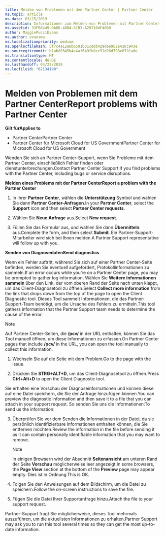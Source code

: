 ```yaml
---
title: Melden von Problemen mit dem Partner Center | Partner Center
ms.topic: article
ms.date: 03/15/2019
description: Informationen zum Melden von Problemen mit Partner Center und zum Sammeln von Diagnoseinformationen für unser Support-Team.
ms.assetid: 33FB8449-0A8B-48B4-8CB3-A297104F40B0
author: MaggiePucciEvans
ms.author: evansma
ms.localizationpriority: medium
ms.openlocfilehash: 5f7c4a12a6b6501b31cebb429dee952e410c943e
ms.sourcegitcommit: b1ab80345b4e4af649fb8cc51d96d798e0791ade
ms.translationtype: HT
ms.contentlocale: de-DE
ms.lasthandoff: 04/23/2019
ms.locfileid: "62134190"
---
```

# <a name="report-problems-with-partner-center"></a><span data-ttu-id="ee924-103">Melden von Problemen mit dem Partner Center</span><span class="sxs-lookup"><span data-stu-id="ee924-103">Report problems with Partner Center</span></span>

<span data-ttu-id="ee924-104">**Gilt für**</span><span class="sxs-lookup"><span data-stu-id="ee924-104">**Applies to**</span></span>

-  <span data-ttu-id="ee924-105">Partner Center</span><span class="sxs-lookup"><span data-stu-id="ee924-105">Partner Center</span></span>
-  <span data-ttu-id="ee924-106">Partner Center für Microsoft Cloud for US Government</span><span class="sxs-lookup"><span data-stu-id="ee924-106">Partner Center for Microsoft Cloud for US Government</span></span>


<span data-ttu-id="ee924-107">Wenden Sie sich an Partner Center-Support, wenn Sie Probleme mit dem Partner Center, einschließlich Fehler finden oder dienstunterbrechungen.</span><span class="sxs-lookup"><span data-stu-id="ee924-107">Contact Partner Center Support if you find problems with the Partner Center, including bugs or service disruptions.</span></span>

<span data-ttu-id="ee924-108">**Melden eines Problems mit der Partner Center**</span><span class="sxs-lookup"><span data-stu-id="ee924-108">**Report a problem with the Partner Center**</span></span>

1.  <span data-ttu-id="ee924-109">In Ihrer **Partner Center**, wählen die **Unterstützung** Symbol und wählen Sie dann **Partner Center-Anfragen**.</span><span class="sxs-lookup"><span data-stu-id="ee924-109">In your **Partner Center**, select the **Support** icon and then select **Partner Center requests**.</span></span>

2.  <span data-ttu-id="ee924-110">Wählen Sie **Neue Anfrage** aus.</span><span class="sxs-lookup"><span data-stu-id="ee924-110">Select **New request**.</span></span>

3.  <span data-ttu-id="ee924-111">Füllen Sie das Formular aus, und wählen Sie dann **Übermitteln** aus.</span><span class="sxs-lookup"><span data-stu-id="ee924-111">Complete the form, and then select **Submit**.</span></span> <span data-ttu-id="ee924-112">Ein Partner-Support-Mitarbeiter wird sich bei Ihnen melden.</span><span class="sxs-lookup"><span data-stu-id="ee924-112">A Partner Support representative will follow up with you.</span></span>

<span data-ttu-id="ee924-113">**Senden von Diagnosedaten**</span><span class="sxs-lookup"><span data-stu-id="ee924-113">**Send diagnostics**</span></span>

<span data-ttu-id="ee924-114">Wenn ein Fehler auftritt, während Sie sich auf einer Partner Center-Seite befinden, werden Sie eventuell aufgefordert, Protokollinformationen zu sammeln.</span><span class="sxs-lookup"><span data-stu-id="ee924-114">If an error occurs while you’re on a Partner Center page, you may be prompted to gather log information.</span></span> <span data-ttu-id="ee924-115">Wählen Sie **Weitere Informationen sammeln** über den Link, der vom oberen Rand der Seite nach unten klappt, um das Client-Diagnosetool zu öffnen.</span><span class="sxs-lookup"><span data-stu-id="ee924-115">Select **Collect more information** from the link that drops down from the top of the page to open the Client Diagnostic tool.</span></span> <span data-ttu-id="ee924-116">Dieses Tool sammelt Informationen, die das Partner-Support-Team benötigt, um die Ursache des Fehlers zu ermitteln.</span><span class="sxs-lookup"><span data-stu-id="ee924-116">This tool gathers information that the Partner Support team needs to determine the cause of the error.</span></span> 

>[!NOTE]
><span data-ttu-id="ee924-117">Auf Partner Center-Seiten, die **/pcv/** in der URL enthalten, können Sie das Tool manuell öffnen, um diese Informationen zu erfassen.</span><span class="sxs-lookup"><span data-stu-id="ee924-117">On Partner Center pages that include **/pcv/** in the URL, you can open the tool manually to collect this information.</span></span>

1.  <span data-ttu-id="ee924-118">Wechseln Sie auf die Seite mit dem Problem.</span><span class="sxs-lookup"><span data-stu-id="ee924-118">Go to the page with the issue.</span></span>

2.  <span data-ttu-id="ee924-119">Drücken Sie **STRG+ALT+D**, um das Client-Diagnosetool zu öffnen.</span><span class="sxs-lookup"><span data-stu-id="ee924-119">Press **Ctrl+Alt+D** to open the Client Diagnostic tool.</span></span>

<span data-ttu-id="ee924-120">Sie erhalten eine Vorschau der Diagnoseinformationen und können diese auf eine Datei speichern, die Sie der Anfrage hinzufügen können.</span><span class="sxs-lookup"><span data-stu-id="ee924-120">You can preview the diagnostic information and then save it to a file that you can attach in your support request.</span></span> <span data-ttu-id="ee924-121">So senden Sie uns die Informationen:</span><span class="sxs-lookup"><span data-stu-id="ee924-121">To send us the information:</span></span>

3.  <span data-ttu-id="ee924-122">Überprüfen Sie vor dem Senden die Informationen in der Datei, da sie persönlich identifizierbare Informationen enthalten können, die Sie entfernen möchten.</span><span class="sxs-lookup"><span data-stu-id="ee924-122">Review the information in the file before sending it as it can contain personally identifiable information that you may want to remove.</span></span> 

    >[!NOTE]
    ><span data-ttu-id="ee924-123">In einigen Browsern wird der Abschnitt **Seitenansicht** am unteren Rand der Seite **Vorschau** möglicherweise leer angezeigt.</span><span class="sxs-lookup"><span data-stu-id="ee924-123">In some browsers, the **Page View** section at the bottom of the **Preview** page may appear empty.</span></span> <span data-ttu-id="ee924-124">Dies ist in Ordnung.</span><span class="sxs-lookup"><span data-stu-id="ee924-124">This is OK.</span></span>

4.  <span data-ttu-id="ee924-125">Folgen Sie den Anweisungen auf dem Bildschirm, um die Datei zu speichern.</span><span class="sxs-lookup"><span data-stu-id="ee924-125">Follow the on-screen instructions to save the file.</span></span>

5.  <span data-ttu-id="ee924-126">Fügen Sie die Datei Ihrer Supportanfrage hinzu.</span><span class="sxs-lookup"><span data-stu-id="ee924-126">Attach the file to your support request.</span></span>

<span data-ttu-id="ee924-127">Partner-Support fragt Sie möglicherweise, dieses Tool mehrmals auszuführen, um die aktuellsten Informationen zu erhalten.</span><span class="sxs-lookup"><span data-stu-id="ee924-127">Partner Support may ask you to run this tool several times so they can get the most up-to-date information.</span></span>

